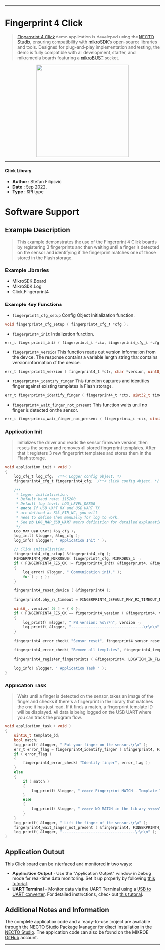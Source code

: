 
---
# Fingerprint 4 Click

> [Fingerprint 4 Click](https://www.mikroe.com/?pid_product=MIKROE-5465) demo application is developed using
the [NECTO Studio](https://www.mikroe.com/necto), ensuring compatibility with [mikroSDK](https://www.mikroe.com/mikrosdk)'s
open-source libraries and tools. Designed for plug-and-play implementation and testing, the demo is fully compatible with
all development, starter, and mikromedia boards featuring a [mikroBUS&trade;](https://www.mikroe.com/mikrobus) socket.

<p align="center">
  <img src="https://www.mikroe.com/?pid_product=MIKROE-5465&image=1" height=300px>
</p>

---

#### Click Library

- **Author**        : Stefan Filipovic
- **Date**          : Sep 2022.
- **Type**          : SPI type

# Software Support

## Example Description

> This example demonstrates the use of the Fingerprint 4 Click boards by registering 3 fingerprints and
then waiting until a finger is detected on the sensor and identifying if the fingerprint matches one of
those stored in the Flash storage.

### Example Libraries

- MikroSDK.Board
- MikroSDK.Log
- Click.Fingerprint4

### Example Key Functions

- `fingerprint4_cfg_setup` Config Object Initialization function.
```c
void fingerprint4_cfg_setup ( fingerprint4_cfg_t *cfg );
```

- `fingerprint4_init` Initialization function.
```c
err_t fingerprint4_init ( fingerprint4_t *ctx, fingerprint4_cfg_t *cfg );
```

- `fingerprint4_version` This function reads out version information from the device. The response contains a variable length string that contains version information of the device.
```c
err_t fingerprint4_version ( fingerprint4_t *ctx, char *version, uint8_t len );
```

- `fingerprint4_identify_finger` This function captures and identifies finger against existing templates in Flash storage. 
```c
err_t fingerprint4_identify_finger ( fingerprint4_t *ctx, uint32_t timeout, uint16_t *template_id, bool *match );
```

- `fingerprint4_wait_finger_not_present` This function waits until no finger is detected on the sensor.
```c
err_t fingerprint4_wait_finger_not_present ( fingerprint4_t *ctx, uint32_t timeout );
```

### Application Init

> Initializes the driver and reads the sensor firmware version, then resets the sensor and removes all
stored fingerprint templates. After that it registers 3 new fingerprint templates and stores them in the Flash storage.

```c
void application_init ( void )
{
    log_cfg_t log_cfg;  /**< Logger config object. */
    fingerprint4_cfg_t fingerprint4_cfg;  /**< Click config object. */

    /** 
     * Logger initialization.
     * Default baud rate: 115200
     * Default log level: LOG_LEVEL_DEBUG
     * @note If USB_UART_RX and USB_UART_TX 
     * are defined as HAL_PIN_NC, you will 
     * need to define them manually for log to work. 
     * See @b LOG_MAP_USB_UART macro definition for detailed explanation.
     */
    LOG_MAP_USB_UART( log_cfg );
    log_init( &logger, &log_cfg );
    log_info( &logger, " Application Init " );

    // Click initialization.
    fingerprint4_cfg_setup( &fingerprint4_cfg );
    FINGERPRINT4_MAP_MIKROBUS( fingerprint4_cfg, MIKROBUS_1 );
    if ( FINGERPRINT4_RES_OK != fingerprint4_init( &fingerprint4, &fingerprint4_cfg ) )
    {
        log_error( &logger, " Communication init." );
        for ( ; ; );
    }

    fingerprint4_reset_device ( &fingerprint4 );
    
    fingerprint4.phy_rx_timeout = FINGERPRINT4_DEFAULT_PHY_RX_TIMEOUT_MS;
    
    uint8_t version[ 50 ] = { 0 };
    if ( FINGERPRINT4_RES_OK == fingerprint4_version ( &fingerprint4, version, 50 ) )
    {
        log_printf( &logger, " FW version: %s\r\n", version );
        log_printf( &logger, "---------------------------------\r\n\n" );
    }
    
    fingerprint4_error_check( "Sensor reset", fingerprint4_sensor_reset ( &fingerprint4 ) );
    
    fingerprint4_error_check( "Remove all templates", fingerprint4_template_remove_all ( &fingerprint4 ) );
    
    fingerprint4_register_fingerprints ( &fingerprint4, LOCATION_IN_FLASH, NUMBER_OF_FINGERPRINTS );
    
    log_info( &logger, " Application Task " );
}
```

### Application Task

> Waits until a finger is detected on the sensor, takes an image of the finger and checks if there's
a fingerprint in the library that matches the one it has just read. If it finds a match, a fingerprint template
ID will be displayed. All data is being logged on the USB UART where you can track the program flow.

```c
void application_task ( void )
{
    uint16_t template_id;
    bool match;
    log_printf( &logger, " Put your finger on the sensor.\r\n" );
    err_t error_flag = fingerprint4_identify_finger ( &fingerprint4, FINGERPRINT4_INFINITE_TIMEOUT, &template_id, &match );
    if ( error_flag )
    {
        fingerprint4_error_check( "Identify finger", error_flag );
    }
    else
    {
        if ( match )
        {
            log_printf( &logger, " >>>>> Fingerprint MATCH - Template ID: %u <<<<<\r\n", template_id );
        }
        else
        {
            log_printf( &logger, " >>>>> NO MATCH in the library <<<<<\r\n" );
        }
    }
    log_printf( &logger, " Lift the finger of the sensor.\r\n" );
    fingerprint4_wait_finger_not_present ( &fingerprint4, FINGERPRINT4_INFINITE_TIMEOUT );
    log_printf( &logger, "---------------------------------\r\n\n" );
}
```

## Application Output

This Click board can be interfaced and monitored in two ways:
- **Application Output** - Use the "Application Output" window in Debug mode for real-time data monitoring.
Set it up properly by following [this tutorial](https://www.youtube.com/watch?v=ta5yyk1Woy4).
- **UART Terminal** - Monitor data via the UART Terminal using
a [USB to UART converter](https://www.mikroe.com/click/interface/usb?interface*=uart,uart). For detailed instructions,
check out [this tutorial](https://help.mikroe.com/necto/v2/Getting%20Started/Tools/UARTTerminalTool).

## Additional Notes and Information

The complete application code and a ready-to-use project are available through the NECTO Studio Package Manager for 
direct installation in the [NECTO Studio](https://www.mikroe.com/necto). The application code can also be found on
the MIKROE [GitHub](https://github.com/MikroElektronika/mikrosdk_click_v2) account.

---
